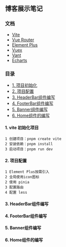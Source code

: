 ## 博客展示笔记

### 文档

- [Vite](https://vitejs.cn/vite5-cn/guide/)
- [Vue Router](https://router.vuejs.org/zh/guide/)
- [Element Plus](https://element-plus.org/zh-CN/#/zh-CN)
- [Vuex](https://vuex.vuejs.org/zh/)
- [Vant](https://vant-ui.github.io/vant/#/zh-CN)
- [Echarts](https://echarts.apache.org/zh/index.html)

### 目录

- [1. 项目初始化](#1-项目初始化)
- [2. 项目配置](#2-项目配置)
- [3. HeaderBar组件编写](#3-HeaderBar组件编写)
- [4. FooterBar组件编写](#4-FooterBar组件编写)
- [5. Banner组件编写](#5-Banner组件编写)
- [6. Home组件的编写](#6-Home组件的编写)

#### 1. vite 初始化项目

```
1 创建项目：pnpm create vite
2 安装依赖：pnpm install
3 启动项目：pnpm run dev
```

#### 2. 项目配置

```
1 Element Plus按需引入
2 全局使用icon图标
2 使用 pinia
3 配置路由
4 配置 less
```

#### 3. HeaderBar组件编写

#### 4. FooterBar组件编写

#### 5. Banner组件编写

#### 6. Home组件的编写
